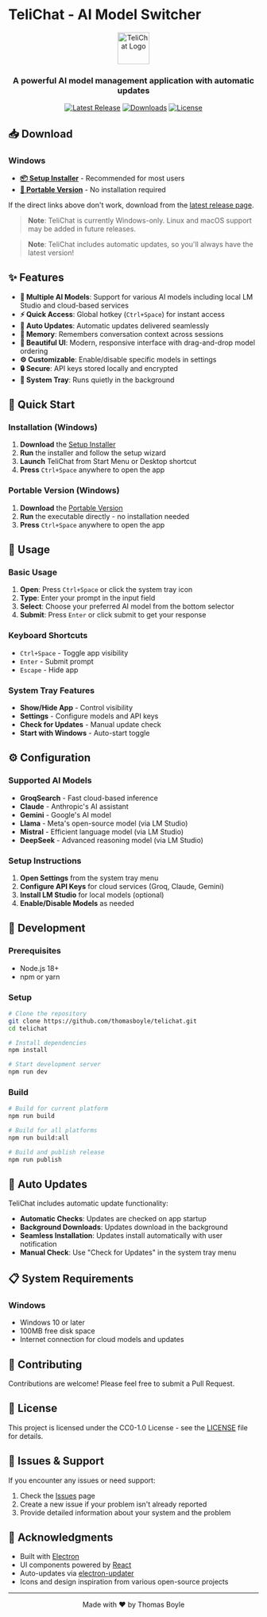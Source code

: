 # TeliChat - AI Model Switcher

<div align="center">
  <img src="public/assets/jackybot.ico" alt="TeliChat Logo" width="64" height="64">
  <h3>A powerful AI model management application with automatic updates</h3>
  
  [![Latest Release](https://img.shields.io/github/v/release/thomasboyle/telichat?style=flat-square)](https://github.com/thomasboyle/telichat/releases/latest)
  [![Downloads](https://img.shields.io/github/downloads/thomasboyle/telichat/total?style=flat-square)](https://github.com/thomasboyle/telichat/releases)
  [![License](https://img.shields.io/github/license/thomasboyle/telichat?style=flat-square)](LICENSE)
</div>

## 📥 Download

### Windows
- **[📦 Setup Installer](https://github.com/thomasboyle/telichat/releases/latest/download/TeliChat-Windows-1.0.11-Setup.exe)** - Recommended for most users
- **[🚀 Portable Version](https://github.com/thomasboyle/telichat/releases/latest/download/TeliChat-Windows-1.0.11-Portable.exe)** - No installation required

If the direct links above don't work, download from the [latest release page](https://github.com/thomasboyle/telichat/releases/latest).

> **Note**: TeliChat is currently Windows-only. Linux and macOS support may be added in future releases.

> **Note**: TeliChat includes automatic updates, so you'll always have the latest version!

## ✨ Features

- **🤖 Multiple AI Models**: Support for various AI models including local LM Studio and cloud-based services
- **⚡ Quick Access**: Global hotkey (`Ctrl+Space`) for instant access
- **🔄 Auto Updates**: Automatic updates delivered seamlessly
- **💾 Memory**: Remembers conversation context across sessions
- **🎨 Beautiful UI**: Modern, responsive interface with drag-and-drop model ordering
- **⚙️ Customizable**: Enable/disable specific models in settings
- **🔒 Secure**: API keys stored locally and encrypted
- **📱 System Tray**: Runs quietly in the background

## 🚀 Quick Start

### Installation (Windows)

1. **Download** the [Setup Installer](https://github.com/thomasboyle/telichat/releases/latest/download/TeliChat-Windows-1.0.11-Setup.exe)
2. **Run** the installer and follow the setup wizard
3. **Launch** TeliChat from Start Menu or Desktop shortcut
4. **Press** `Ctrl+Space` anywhere to open the app

### Portable Version (Windows)

1. **Download** the [Portable Version](https://github.com/thomasboyle/telichat/releases/latest/download/TeliChat-Windows-1.0.11-Portable.exe)
2. **Run** the executable directly - no installation needed
3. **Press** `Ctrl+Space` anywhere to open the app

## 🎯 Usage

### Basic Usage
1. **Open**: Press `Ctrl+Space` or click the system tray icon
2. **Type**: Enter your prompt in the input field
3. **Select**: Choose your preferred AI model from the bottom selector
4. **Submit**: Press `Enter` or click submit to get your response

### Keyboard Shortcuts
- `Ctrl+Space` - Toggle app visibility
- `Enter` - Submit prompt
- `Escape` - Hide app

### System Tray Features
- **Show/Hide App** - Control visibility
- **Settings** - Configure models and API keys
- **Check for Updates** - Manual update check
- **Start with Windows** - Auto-start toggle

## ⚙️ Configuration

### Supported AI Models
- **GroqSearch** - Fast cloud-based inference
- **Claude** - Anthropic's AI assistant
- **Gemini** - Google's AI model
- **Llama** - Meta's open-source model (via LM Studio)
- **Mistral** - Efficient language model (via LM Studio)
- **DeepSeek** - Advanced reasoning model (via LM Studio)

### Setup Instructions
1. **Open Settings** from the system tray menu
2. **Configure API Keys** for cloud services (Groq, Claude, Gemini)
3. **Install LM Studio** for local models (optional)
4. **Enable/Disable Models** as needed

## 🔧 Development

### Prerequisites
- Node.js 18+
- npm or yarn

### Setup
```bash
# Clone the repository
git clone https://github.com/thomasboyle/telichat.git
cd telichat

# Install dependencies
npm install

# Start development server
npm run dev
```

### Build
```bash
# Build for current platform
npm run build

# Build for all platforms
npm run build:all

# Build and publish release
npm run publish
```

## 🔄 Auto Updates

TeliChat includes automatic update functionality:
- **Automatic Checks**: Updates are checked on app startup
- **Background Downloads**: Updates download in the background
- **Seamless Installation**: Updates install automatically with user notification
- **Manual Check**: Use "Check for Updates" in the system tray menu

## 📋 System Requirements

### Windows
- Windows 10 or later
- 100MB free disk space
- Internet connection for cloud models and updates

## 🤝 Contributing

Contributions are welcome! Please feel free to submit a Pull Request.

## 📄 License

This project is licensed under the CC0-1.0 License - see the [LICENSE](LICENSE) file for details.

## 🐛 Issues & Support

If you encounter any issues or need support:
1. Check the [Issues](https://github.com/thomasboyle/telichat/issues) page
2. Create a new issue if your problem isn't already reported
3. Provide detailed information about your system and the problem

## 🙏 Acknowledgments

- Built with [Electron](https://electronjs.org/)
- UI components powered by [React](https://reactjs.org/)
- Auto-updates via [electron-updater](https://github.com/electron-userland/electron-updater)
- Icons and design inspiration from various open-source projects

---

<div align="center">
  Made with ❤️ by Thomas Boyle
</div>

